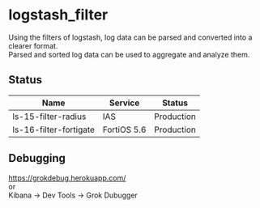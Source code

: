 # logstash_filter

Using the filters of logstash, log data can be parsed and converted into a clearer format.  
Parsed and sorted log data can be used to aggregate and analyze them.  

## Status

| Name  | Service | Status |
| ------------- | ------------- | ------------- |
| ls-15-filter-radius  | IAS | Production |
| ls-16-filter-fortigate | FortiOS 5.6 | Production |    

## Debugging
https://grokdebug.herokuapp.com/  
or  
Kibana -> Dev Tools -> Grok Dubugger
